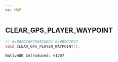```yaml
---
ns: MAP
---
```

## CLEAR_GPS_PLAYER_WAYPOINT

```c
// 0x08FDC6F796E350D1 0x0B9C7FC2
void CLEAR_GPS_PLAYER_WAYPOINT();
```

```
NativeDB Introduced: v1207
```


